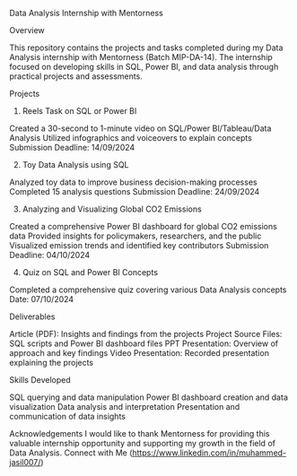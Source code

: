 Data Analysis Internship with Mentorness

Overview

This repository contains the projects and tasks completed during my Data Analysis internship with Mentorness (Batch MIP-DA-14). The internship focused on developing skills in SQL, Power BI, and data analysis through practical projects and assessments.

Projects

1. Reels Task on SQL or Power BI

Created a 30-second to 1-minute video on SQL/Power BI/Tableau/Data Analysis
Utilized infographics and voiceovers to explain concepts
Submission Deadline: 14/09/2024

2. Toy Data Analysis using SQL

Analyzed toy data to improve business decision-making processes
Completed 15 analysis questions
Submission Deadline: 24/09/2024

3. Analyzing and Visualizing Global CO2 Emissions

Created a comprehensive Power BI dashboard for global CO2 emissions data
Provided insights for policymakers, researchers, and the public
Visualized emission trends and identified key contributors
Submission Deadline: 04/10/2024

4. Quiz on SQL and Power BI Concepts

Completed a comprehensive quiz covering various Data Analysis concepts
Date: 07/10/2024

Deliverables

Article (PDF): Insights and findings from the projects
Project Source Files: SQL scripts and Power BI dashboard files
PPT Presentation: Overview of approach and key findings
Video Presentation: Recorded presentation explaining the projects

Skills Developed

SQL querying and data manipulation
Power BI dashboard creation and data visualization
Data analysis and interpretation
Presentation and communication of data insights

Acknowledgements
I would like to thank Mentorness for providing this valuable internship opportunity and supporting my growth in the field of Data Analysis.
Connect with Me
(https://www.linkedin.com/in/muhammed-jasil007/)
